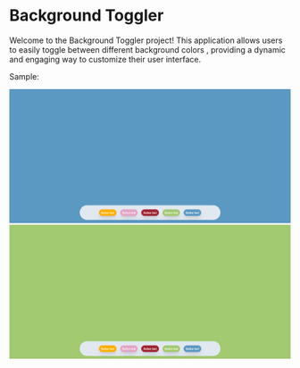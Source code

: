 # Background Toggler

Welcome to the Background Toggler project! This application allows users to easily toggle between different background colors , providing a dynamic and engaging way to customize their user interface.    

Sample:

<img src="./public/page2.png" alt="blue background">
<img src="./public/page1.png" alt="green background">